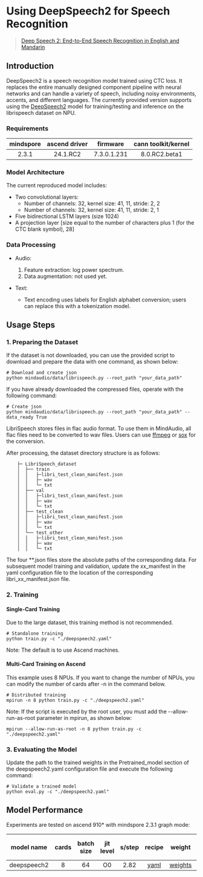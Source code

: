 # Using DeepSpeech2 for Speech Recognition
> [Deep Speech 2: End-to-End Speech Recognition in English and Mandarin](https://arxiv.org/abs/1512.02595)

## Introduction

DeepSpeech2 is a speech recognition model trained using CTC loss. It replaces the entire manually designed component pipeline with neural networks and can handle a variety of speech, including noisy environments, accents, and different languages. The currently provided version supports using the [DeepSpeech2](http://arxiv.org/pdf/1512.02595v1.pdf) model for training/testing and inference on the librispeech dataset on NPU.


### Requirements
| mindspore     |   ascend driver        | firmware     |  cann toolkit/kernel    |
|:-------------:|:----------------------:|:------------:|:-----------------------:|
|     2.3.1     |   24.1.RC2             | 7.3.0.1.231  |  8.0.RC2.beta1          |

### Model Architecture

The current reproduced model includes:

- Two convolutional layers:
  - Number of channels: 32, kernel size: 41, 11, stride: 2, 2
  - Number of channels: 32, kernel size: 41, 11, stride: 2, 1
- Five bidirectional LSTM layers (size 1024)
- A projection layer [size equal to the number of characters plus 1 (for the CTC blank symbol), 28]

### Data Processing

- Audio:
  1. Feature extraction: log power spectrum.
  2. Data augmentation: not used yet.

- Text:
  - Text encoding uses labels for English alphabet conversion; users can replace this with a tokenization model.

## Usage Steps

### 1. Preparing the Dataset
If the dataset is not downloaded, you can use the provided script to download and prepare the data with one command, as shown below:

```shell
# Download and create json
python mindaudio/data/librispeech.py --root_path "your_data_path"
```

If you have already downloaded the compressed files, operate with the following command:

```shell
# Create json
python mindaudio/data/librispeech.py --root_path "your_data_path" --data_ready True
```

LibriSpeech stores files in flac audio format. To use them in MindAudio, all flac files need to be converted to wav files. Users can use [ffmpeg](https://gist.github.com/seungwonpark/4f273739beef2691cd53b5c39629d830) or [sox](https://sourceforge.net/projects/sox/) for the conversion.

After processing, the dataset directory structure is as follows:

```
    ├─ LibriSpeech_dataset
    │  ├── train
    │  │   ├─libri_test_clean_manifest.json
    │  │   ├─ wav
    │  │   └─ txt
    │  ├── val
    │  │   ├─libri_test_clean_manifest.json
    │  │   ├─ wav
    │  │   └─ txt
    │  ├── test_clean
    │  │   ├─libri_test_clean_manifest.json
    │  │   ├─ wav
    │  │   └─ txt
    │  └── test_other
    │  │   ├─libri_test_clean_manifest.json
    │  │   ├─ wav
    │  │   └─ txt
```

The four **.json files store the absolute paths of the corresponding data. For subsequent model training and validation, update the xx_manifest in the yaml configuration file to the location of the corresponding libri_xx_manifest.json file.

### 2. Training
#### Single-Card Training
Due to the large dataset, this training method is not recommended.
```shell
# Standalone training
python train.py -c "./deepspeech2.yaml"
```
Note: The default is to use Ascend machines.

#### Multi-Card Training on Ascend
This example uses 8 NPUs. If you want to change the number of NPUs, you can modify the number of cards after -n in the command below.
```shell
# Distributed training
mpirun -n 8 python train.py -c "./deepspeech2.yaml"
```
Note: If the script is executed by the root user, you must add the --allow-run-as-root parameter in mpirun, as shown below:
```shell
mpirun --allow-run-as-root -n 8 python train.py -c "./deepspeech2.yaml"
```

### 3. Evaluating the Model
Update the path to the trained weights in the Pretrained_model section of the deepspeech2.yaml configuration file and execute the following command:
```shell
# Validate a trained model
python eval.py -c "./deepspeech2.yaml"
```

## **Model Performance**

Experiments are tested on ascend 910* with mindspore 2.3.1 graph mode:

| model name | cards | batch size | jit level | s/step | recipe | weight | test clean cer | test clean wer |
|:----------:|:-----:|:----------:|:---------:|:------:|:------:|:------:|:--------------:|:--------------:|
| deepspeech2|   8   |   64       |    O0     |  2.82  | [yaml](https://github.com/mindsporelab/mindaudio/blob/main/example/deepspeech2/deepspeech2.yaml) | [weights](https://download.mindspore.cn/toolkits/mindaudio/deepspeech2/deepspeech2.ckpt)| 3.461 | 10.24 |
